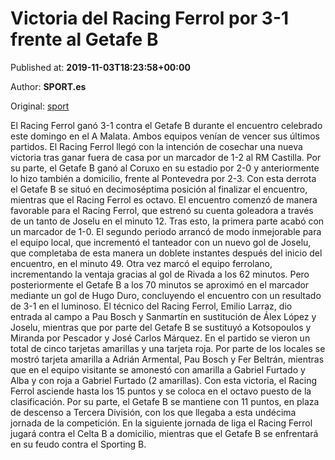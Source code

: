 
# Victoria del Racing Ferrol por 3-1 frente al Getafe B

Published at: **2019-11-03T18:23:58+00:00**

Author: **SPORT.es**

Original: [sport](https://www.sport.es/es/noticias/segunda-division-b/victoria-del-racing-ferrol-por-3-1-frente-al-getafe-b-7712978)

El Racing Ferrol ganó 3-1 contra el Getafe B durante el encuentro celebrado este domingo en el A Malata. Ambos equipos venían de vencer sus últimos partidos. El Racing Ferrol llegó con la intención de cosechar una nueva victoria tras ganar fuera de casa por un marcador de 1-2 al RM Castilla. Por su parte, el Getafe B ganó al Coruxo en su estadio por 2-0 y anteriormente lo hizo también a domicilio, frente al Pontevedra por 2-3. Con esta derrota el Getafe B se situó en decimoséptima posición al finalizar el encuentro, mientras que el Racing Ferrol es octavo.
El encuentro comenzó de manera favorable para el Racing Ferrol, que estrenó su cuenta goleadora a través de un tanto de Joselu en el minuto 12. Tras esto, la primera parte acabó con un marcador de 1-0.
El segundo periodo arrancó de modo inmejorable para el equipo local, que incrementó el tanteador con un nuevo gol de Joselu, que completaba de esta manera un doblete instantes después del inicio del encuentro, en el minuto 49. Otra vez marcó el equipo ferrolano, incrementando la ventaja gracias al gol de Rivada a los 62 minutos. Pero posteriormente el Getafe B a los 70 minutos se aproximó en el marcador mediante un gol de Hugo Duro, concluyendo el encuentro con un resultado de 3-1 en el luminoso.
El técnico del Racing Ferrol, Emilio Larraz, dio entrada al campo a Pau Bosch y Sanmartín en sustitución de Álex López y Joselu, mientras que por parte del Getafe B se sustituyó a Kotsopoulos y Miranda por Pescador y José Carlos Márquez.
En el partido se vieron un total de cinco tarjetas amarillas y una tarjeta roja. Por parte de los locales se mostró tarjeta amarilla a Adrián Armental, Pau Bosch y Fer Beltrán, mientras que en el equipo visitante se amonestó con amarilla a Gabriel Furtado y Alba y con roja a Gabriel Furtado (2 amarillas).
Con esta victoria, el Racing Ferrol asciende hasta los 15 puntos y se coloca en el octavo puesto de la clasificación. Por su parte, el Getafe B se mantiene con 11 puntos, en plaza de descenso a Tercera División, con los que llegaba a esta undécima jornada de la competición.
En la siguiente jornada de liga el Racing Ferrol jugará contra el Celta B a domicilio, mientras que el Getafe B se enfrentará en su feudo contra el Sporting B.
